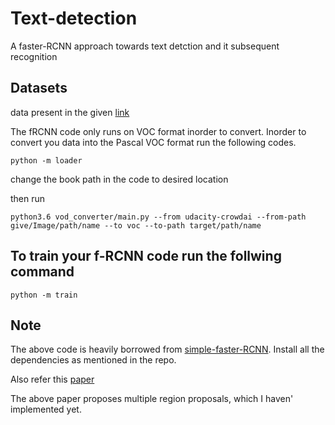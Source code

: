 # Text-detection
A faster-RCNN approach towards text detction and it subsequent recognition

## Datasets

data present in the given [link](https://drive.google.com/file/d/1ezofR3RsWuUQ4vFUd7fWoC-64VlnOXNU/view?usp=sharing)

The fRCNN code only runs on VOC format inorder to convert.
Inorder to convert you data into the Pascal VOC format run the following codes.

`python -m loader`

change the book path in the code to desired location

then run

```
python3.6 vod_converter/main.py --from udacity-crowdai --from-path give/Image/path/name --to voc --to-path target/path/name

```
## To train your f-RCNN code run the follwing command

```
python -m train
```

## Note

The above code is heavily borrowed from [simple-faster-RCNN](https://github.com/chenyuntc/simple-faster-rcnn-pytorch). Install all the dependencies as mentioned in the repo. 

Also refer this [paper](https://ieeexplore.ieee.org/stamp/stamp.jsp?tp=&arnumber=8270290) 

The above paper proposes multiple region proposals, which I haven' implemented yet.